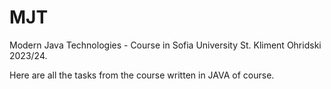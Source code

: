 # MJT
Modern Java Technologies - Course in Sofia University St. Kliment Ohridski 2023/24.

Here are all the tasks from the course written in JAVA of course.

